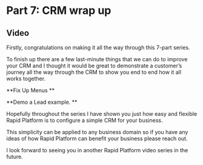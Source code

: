 # Part 7: CRM wrap up 

## Video

Firstly, congratulations on making it all the way through this 7-part series. 

To finish up there are a few last-minute things that we can do to improve your CRM and I thought it would be great to demonstrate a customer’s journey all the way through the CRM to show you end to end how it all works together. 

**Fix Up Menus **

**Demo a Lead example.  **

Hopefully throughout the series I have shown you just how easy and flexible Rapid Platform is to configure a simple CRM for your business. 

This simplicity can be applied to any business domain so if you have any ideas of how Rapid Platform can benefit your business please reach out. 

I look forward to seeing you in another Rapid Platform video series in the future.